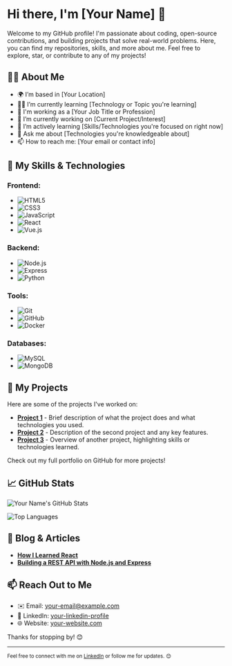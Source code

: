 # Hi there, I'm [Your Name] 👋

Welcome to my GitHub profile! I'm passionate about coding, open-source contributions, and building projects that solve real-world problems. Here, you can find my repositories, skills, and more about me. Feel free to explore, star, or contribute to any of my projects!

## 👨‍💻 About Me

- 🌍 I’m based in [Your Location]
- 🧑‍🎓 I’m currently learning [Technology or Topic you're learning]
- 💼 I'm working as a [Your Job Title or Profession]
- 🔭 I’m currently working on [Current Project/Interest]
- 🌱 I’m actively learning [Skills/Technologies you're focused on right now]
- 💬 Ask me about [Technologies you're knowledgeable about]
- 📫 How to reach me: [Your email or contact info]

## 🚀 My Skills & Technologies

### Frontend:
- ![HTML5](https://img.shields.io/badge/HTML5-%23E34F26.svg?&style=flat-square&logo=html5&logoColor=white)
- ![CSS3](https://img.shields.io/badge/CSS3-%231572B6.svg?&style=flat-square&logo=css3&logoColor=white)
- ![JavaScript](https://img.shields.io/badge/JavaScript-%23F7DF1E.svg?&style=flat-square&logo=javascript&logoColor=black)
- ![React](https://img.shields.io/badge/React-%2300D9E2.svg?&style=flat-square&logo=react&logoColor=white)
- ![Vue.js](https://img.shields.io/badge/Vue.js-%234FC08D.svg?&style=flat-square&logo=vue.js&logoColor=white)

### Backend:
- ![Node.js](https://img.shields.io/badge/Node.js-%23339933.svg?&style=flat-square&logo=node.js&logoColor=white)
- ![Express](https://img.shields.io/badge/Express-%23404d59.svg?&style=flat-square&logo=express&logoColor=white)
- ![Python](https://img.shields.io/badge/Python-%233D5A65.svg?&style=flat-square&logo=python&logoColor=white)

### Tools:
- ![Git](https://img.shields.io/badge/Git-%23F05032.svg?&style=flat-square&logo=git&logoColor=white)
- ![GitHub](https://img.shields.io/badge/GitHub-%23121011.svg?&style=flat-square&logo=github&logoColor=white)
- ![Docker](https://img.shields.io/badge/Docker-%233496D6.svg?&style=flat-square&logo=docker&logoColor=white)

### Databases:
- ![MySQL](https://img.shields.io/badge/MySQL-%234479A1.svg?&style=flat-square&logo=mysql&logoColor=white)
- ![MongoDB](https://img.shields.io/badge/MongoDB-%2347A248.svg?&style=flat-square&logo=mongodb&logoColor=white)

## 📂 My Projects

Here are some of the projects I've worked on:

- [**Project 1**](https://github.com/yourusername/project1) - Brief description of what the project does and what technologies you used.
- [**Project 2**](https://github.com/yourusername/project2) - Description of the second project and any key features.
- [**Project 3**](https://github.com/yourusername/project3) - Overview of another project, highlighting skills or technologies learned.

Check out my full portfolio on GitHub for more projects!

## 📈 GitHub Stats

![Your Name's GitHub Stats](https://github-readme-stats.vercel.app/api?username=yourusername&show_icons=true&hide_title=true&count_private=true&hide=prs&theme=radical)

![Top Languages](https://github-readme-stats.vercel.app/api/top-langs/?username=yourusername&layout=compact&theme=radical)

## 📝 Blog & Articles

- [**How I Learned React**](https://medium.com/@yourusername/how-i-learned-react)
- [**Building a REST API with Node.js and Express**](https://medium.com/@yourusername/building-a-rest-api-with-nodejs-and-express)

## 📫 Reach Out to Me

- ✉️ Email: [your-email@example.com](mailto:your-email@example.com)
- 💼 LinkedIn: [your-linkedin-profile](https://linkedin.com/in/your-linkedin)
- 🌐 Website: [your-website.com](https://your-website.com)

Thanks for stopping by! 😊

---

<sub>Feel free to connect with me on [LinkedIn](https://linkedin.com/in/your-linkedin) or follow me for updates. 😊</sub>

